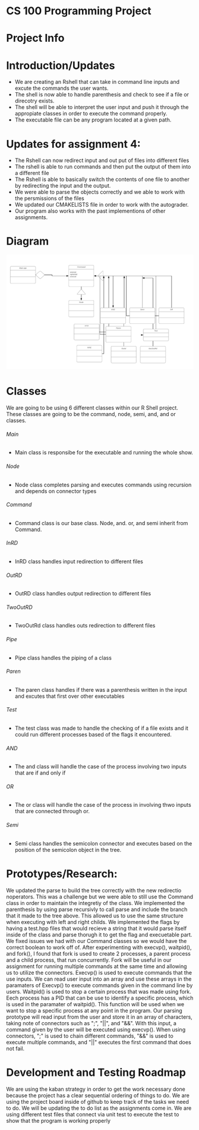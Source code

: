 # CS 100 Programming Project
# Project Info 


# Introduction/Updates
* We are creating an Rshell that can take in command line inputs and excute the commands the user wants.
* The shell is now able to handle parenthesis and check to see if a file or direcotry exists. 
* The shell will be able to interpret the user input and push it through the appropiate classes in order to execute the command properly.
* The executable file can be any program located at a given path.
# Updates for assignment 4:
* The Rshell can now redirect input and out put of files into different files
* The rshell is able to run commands and then put the output of them into a different file
* The Rshell is able to basically switch the contents of one file to another by redirecting the input and the output.
* We were able to parse the objects correctly and we able to work with the persmissions of the files
* We updated our CMAKELISTS file in order to work with the autograder.
* Our program also works with the past implementions of other assignments. 


  
# Diagram
![](images/OMT.png)

# Classes
We are going to be using 6 different classes within our R Shell project. These classes are going to be the command, node, semi, and, and or classes. 

###### Main
* Main class is responsibe for the executable and running the whole show. 
###### Node
* Node class completes parsing and executes commands using recursion and depends on connector types

###### Command
* Command class is our base class.  Node, and. or, and semi inherit from Command.
###### InRD
* InRD class handles input redirection to different files
###### OutRD
* OutRD class handles output redirection to different files
###### TwoOutRD
* TwoOutRd class handles outs redirection to different files
###### Pipe
* Pipe class handles the piping of a class
###### Paren
* The paren class handles if there was a parenthesis written in the input and excutes that first over other executables

###### Test
* The test class was made to handle the checking of if a file exists and it could run different processes based of the flags it encountered.

###### AND
* The and class will handle the case of the process involving two inputs that are if and only if

###### OR
* The or class will handle the case of the process in involving thwo inputs that are connected through or.
###### Semi
* Semi class handles the semicolon connector and executes based on the position of the semicolon object in the tree.

# Prototypes/Research:
We updated the parse to build the tree correctly with the new redirectio noperators. This was a challenge but we were able to still use the Command class in order to maintain the integretiy of the class. We implemented the parenthesis by using parse recursivly to call parse and include the branch that it made to the tree above. This allowed us to use the same structure when executing with left and right childs. We implemented the flags by having a test.hpp files that would recieve a string that it would parse itself inside of the class and parse thorugh it to get the flag and execuetable part. We fixed issues we had with our Command classes so we would have the correct boolean to work off of. After experimenting with execvp(), waitpid(), and fork(), I found that fork is used to create 2 processes, a parent process and a child process, that run concurrently.  Fork will be useful in our assignment for running multiple commands at the same time and allowing us to utilize the connectors.  Execvp() is used to execute commands that the use inputs.  We can read user input into an array and use these arrays in the paramaters of Execvp() to execute commands given in the command line by users.  Waitpid() is used to stop a certain process that was made using fork.  Eech process has a PID that can be use to identify a specific process, which is used in the paramater of waitpid().  This function will be used when we want to stop a specific process at any point in the program. Our parsing prototype will read input from the user and store it in an array of characters, taking note of connectors such as ";", "||", and "&&".  With this input, a command given by the user will be executed using execvp().  When using connectors, ";" is used to chain different commands, "&&" is used to execute multiple commands, and "||" executes the first command that does not fail.

# Development and Testing Roadmap
We are using the kaban strategy in order to get the work necessary done because the project has a clear sequential ordering of things to do. We are using the project board inside of github to keep track of the tasks we need to do. We will be updating the to do list as the assignments come in. We are using different test files that connect via unit test to execute the test to show that the program is working properly 


